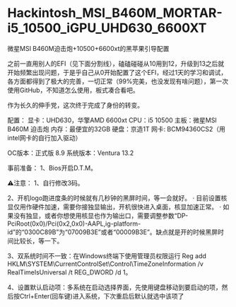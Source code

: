 # Hackintosh_MSI_B460M_MORTAR-i5_10500_iGPU_UHD630_6600XT
微星MSI B460M迫击炮+10500+6600xt的黑苹果引导配置

之前一直用别人的EFI（见下面分割线），磕磕碰碰从10用到12，升级到13之后就开始频繁出现问题，于是乎自己从0开始配置了这个EFI，经过1天的学习和调试，各方面都得到了极大的完善，一切正常（99%完美，也没发现有啥问题），第一次使用GitHub，不知道怎么使用，板式凑合看吧。


作为长久的伸手党，这次终于完成了身份的转变。


配置： 显卡：UHD630，华擎AMD 6600xt CPU：i5 10500 主板：微星MSI B460M 迫击炮 内存：最便宜的32GB 硬盘：京造1T 网卡: BCM94360CS2（用intel网卡的自行加入驱动）


OC版本：正式版 8.9 系统版本：Ventura 13.2


事前准备： 1、Bios开启D.T.M。


⚠️注意：
1、自行修改3码。

2、开机logo跑进度条的时候就有几秒钟的黑屏时间，等一会就好。 · 目前设置核显仅用作硬件加速，需要你接独显输出，开机很快进入桌面，核显加速正常。 · 如果没有独显，或者你想使用核显也作为输出口，需要调整参数“DP-PciRoot(0x0)/Pci(0x2,0x0)-AAPL,ig-platform-id”的“0300C89B”为“07009B3E”或者“00009B3E”。缺点就是开的时候黑屏时间比较长，等一下。

3、双系统时间不一致：在Windows终端下使用管理员权限运行 Reg add HKLM\SYSTEM\CurrentControlSet\Control\TimeZoneInformation /v RealTimeIsUniversal /t REG_DWORD /d 1。

4、设置默认启动项：多系统在启动选择界面，先使用键盘移动到要启动的项，然后按Ctrl+Enter(回车键)进入系统，下次重启后默认就选中该项了
